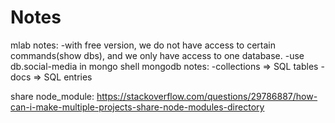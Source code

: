 # Notes
mlab notes:
  -with free version, we do not have access to certain commands(show dbs), and we only have access to one database.
  -use db.social-media in mongo shell
mongodb notes:
  -collections => SQL tables
  -docs => SQL entries

share node_module:
https://stackoverflow.com/questions/29786887/how-can-i-make-multiple-projects-share-node-modules-directory
